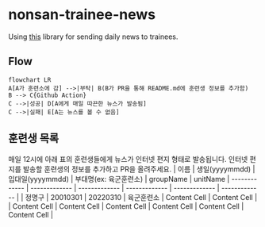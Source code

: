 # nonsan-trainee-news

Using [this](https://github.com/lewisleedev/thecampy) library for sending daily news to trainees.

## Flow

```mermaid
flowchart LR
A[A가 훈련소에 감] -->|부탁| B(B가 PR을 통해 README.md에 훈련생 정보를 추가함)
B --> C{Github Action}
C -->|성공| D[A에게 매일 따끈한 뉴스가 발송됨]
C -->|실패| E[A는 뉴스를 볼 수 없음]
```

## 훈련생 목록
매일 12시에 아래 표의 훈련생들에게 뉴스가 인터넷 편지 형태로 발송됩니다.
인터넷 편지를 발송할 훈련생의 정보를 추가하고 PR을 올려주세요.
| 이름  | 생일(yyyymmdd) | 입대일(yyyymmdd) | 부대명(ex: 육군훈련소) | groupName | unitName
| ------------- | ------------- | ------------- | ------------- | ------------- | ------------- |
| 정명구  | 20010301  | 20220310  | 육군훈련소  | Content Cell  | Content Cell  |
| Content Cell  | Content Cell  | Content Cell  | Content Cell  | Content Cell  | Content Cell  |
